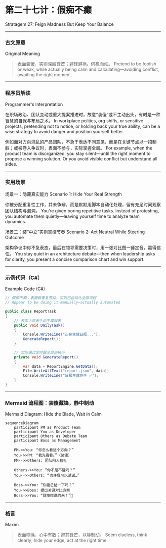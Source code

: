 # 第二十七计：假痴不癫

Stratagem 27: Feign Madness But Keep Your Balance

---

### 古文原意

Original Meaning

> 表面装傻，实则深藏锋芒；避锋避祸，伺机而动。
> Pretend to be foolish or weak, while actually being calm and calculating—avoiding conflict, awaiting the right moment.

---

### 程序员解读

Programmer's Interpretation

在职场政治、团队变动或重大提案推进时，故意“装傻”或不主动出头，有时是一种智慧的自保与布局之术。
In workplace politics, org shifts, or sensitive projects, pretending not to notice, or holding back your true ability, can be a wise strategy to avoid danger and position yourself better.

例如面对方向混乱的产品团队，不急于表达不同意见，而是在关键节点以一招制胜；或被卷入争议时，表面不参与，实际掌握全局。
For example, when the product team is disorganized, you stay silent—until the right moment to propose a winning solution. Or you avoid visible conflict but understand all sides.

---

### 实用场景

场景一：隐藏真实能力
Scenario 1: Hide Your Real Strength

你被分配重复性工作，并未争辩，而是默默用脚本自动化处理，留有充足时间观察团队结构与漏洞。
You’re given boring repetitive tasks. Instead of protesting, you automate them quietly—leaving yourself time to analyze team dynamics.

场景二：装“中立”实则掌控节奏
Scenario 2: Act Neutral While Steering Outcome

架构争议中你不急表态，最后在领导需要决策时，用一张对比图一锤定音，赢得信任。
You stay quiet in an architecture debate—then when leadership asks for clarity, you present a concise comparison chart and win support.

---

### 示例代码（C#）

Example Code (C#)

```csharp
// 假痴不癫：表面做重复劳动，实则已自动化全部流程
// Appear to be doing it manually—actually automated

public class ReportTask
{
    // 表面上每天手动生成报表
    public void DailyTask()
    {
        Console.WriteLine("正在生成日报...");
        GenerateReport();
    }

    // 实际通过定时器全自动执行
    private void GenerateReport()
    {
        var data = ReportEngine.GetData();
        File.WriteAllText("report.json", data);
        Console.WriteLine("日报生成完毕 ✅");
    }
}
```

---

### Mermaid 流程图：装傻藏锋，静中制动

Mermaid Diagram: Hide the Blade, Wait in Calm

```mermaid
sequenceDiagram
    participant PM as Product Team
    participant You as Developer
    participant Others as Debate Team
    participant Boss as Management

    PM->>You: “你怎么看这个方向？”  
    You->>PM: “我先看看。”（装傻）  
    PM-->>Others: 团队陷入拉扯

    Others->>You: “你不是不懂吗？”  
    You-->>Others: “也许我可以试试…”

    Boss->>You: “你能总结一下吗？”  
    You->>Boss: 提出关键对比方案  
    Boss->>You: “就按你说的来！”👏
```

---

### 格言

Maxim

> 表面糊涂，心中有数；避其锋芒，以静制动。
> Seem clueless, think clearly; hide your edge, act at the right time.
